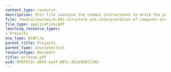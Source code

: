 ```yaml
---
content_type: resource
description: This file contains the common instructions to write the project.
file: /media/courses/6-001-structure-and-interpretation-of-computer-programs-spring-2005/0d9fb22cd6d5ea4f087c82a10d971385_writeup.pdf
file_type: application/pdf
learning_resource_types:
- Projects
ocw_type: OCWFile
parent_title: Projects
parent_type: CourseSection
resourcetype: Document
title: writeup.pdf
uid: 0d9fb22c-d6d5-ea4f-087c-82a10d971385
---
```

